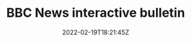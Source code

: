 ---
title: "BBC News interactive bulletin"
date: 2022-02-19T18:21:45Z
draft: false
type: link

thumbnail: "/img/thumbnail/voice-news.webp"
link: "https://www.bbc.co.uk/news/help-50068132"
---